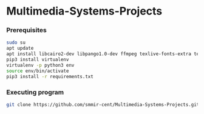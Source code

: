 # Multimedia-Systems-Projects

### Prerequisites
```sh
sudo su
apt update
apt install libcairo2-dev libpango1.0-dev ffmpeg texlive-fonts-extra texlive-formats-extra texlive-lang-german texlive-latex-extra texlive-metapost texlive-publishers texlive-science
pip3 install virtualenv
virtualenv -p python3 env
source env/bin/activate
pip3 install -r requirements.txt
```

### Executing program

```sh
git clone https://github.com/smmir-cent/Multimedia-Systems-Projects.git
```